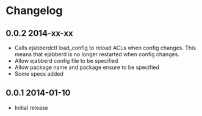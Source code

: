 # Changelog

## 0.0.2 2014-xx-xx
- Calls ejabberdctl load_config to reload ACLs when config changes. This means that ejabberd is no longer restarted when config changes.
- Allow ejabberd config file to be specified
- Allow package name and package ensure to be specified
- Some specs added

## 0.0.1 2014-01-10
- Initial release
